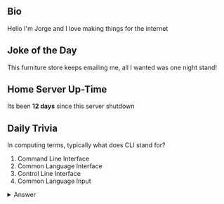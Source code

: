 ## Bio

Hello I'm Jorge and I love making things for the internet

## Joke of the Day

This furniture store keeps emailing me, all I wanted was one night stand!

## Home Server Up-Time

Its been **12 days** since this server shutdown


## Daily Trivia

In computing terms, typically what does CLI stand for?
 1. Command Line Interface
 2. Common Language Interface
 3. Control Line Interface
 4. Common Language Input

<details>
  <summary>Answer</summary>
  Command Line Interface
</details>
